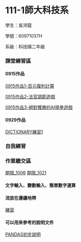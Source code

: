 # 111-1師大科技系

學生：吳沛龍

學號：60971037H

系級：科技碩二年級


### 課堂練習區
#### 0915作品

[0915作品1-百元複利計算](https://github.com/walilaywa/PL/blob/main/python01.ipynb)

[0915作品2-法官調節遊戲](https://github.com/walilaywa/PL/blob/main/python02.ipynb)

[0915作品3-絕對獲勝的AI猜拳遊戲](https://github.com/walilaywa/PL/blob/main/python_3.ipynb)

#### 0929作品
[DICTIONARY練習1](https://github.com/walilaywa/PL/blob/main/0929_pratice.ipynb)

### 自我練習

### 作業繳交區
[期限_1006](https://github.com/walilaywa/PL/blob/main/HW_01.ipynb)
[期限_1021](https://github.com/walilaywa/PL/blob/main/hw_02.ipynb)
#### 文字輸入、變數輸入、簡單數字運算




#### 流放在邊疆地帶
[練習](http://localhost:8888/notebooks/Documents/GitHub/PL/prac01.ipynb)
#### 可以用來參考的說明文件
[PANDAS初步說明](https://medium.com/seaniap/pandas%E5%9F%BA%E7%A4%8E%E4%BB%8B%E7%B4%B9-%E9%80%B2%E5%85%A5%E8%B3%87%E6%96%99%E7%A7%91%E5%AD%B8%E7%9A%84%E9%A0%98%E5%9F%9F-be9894b3548)